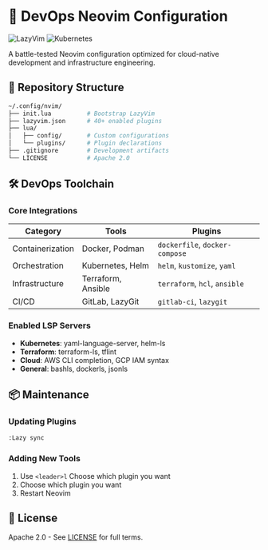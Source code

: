 # 🐳 DevOps Neovim Configuration

![LazyVim](https://img.shields.io/badge/LazyVim_Starter-0F9D58?style=for-the-badge)
![Kubernetes](https://img.shields.io/badge/Kubernetes-326CE5?logo=kubernetes&logoColor=white)

A battle-tested Neovim configuration optimized for cloud-native development and infrastructure engineering.

## 📂 Repository Structure

```bash
~/.config/nvim/
├── init.lua          # Bootstrap LazyVim
├── lazyvim.json      # 40+ enabled plugins
├── lua/
│   ├── config/       # Custom configurations
│   └── plugins/      # Plugin declarations
├── .gitignore        # Development artifacts
└── LICENSE           # Apache 2.0
```

## 🛠️ DevOps Toolchain

### Core Integrations

| Category         | Tools              | Plugins                        |
| ---------------- | ------------------ | ------------------------------ |
| Containerization | Docker, Podman     | `dockerfile`, `docker-compose` |
| Orchestration    | Kubernetes, Helm   | `helm`, `kustomize`, `yaml`    |
| Infrastructure   | Terraform, Ansible | `terraform`, `hcl`, `ansible`  |
| CI/CD            | GitLab, LazyGit    | `gitlab-ci`, `lazygit`         |

### Enabled LSP Servers

- **Kubernetes**: yaml-language-server, helm-ls
- **Terraform**: terraform-ls, tflint
- **Cloud**: AWS CLI completion, GCP IAM syntax
- **General**: bashls, dockerls, jsonls

## 📦 Maintenance

### Updating Plugins

```bash
:Lazy sync
```

### Adding New Tools

1. Use `<leader>l` Choose which plugin you want
2. Choose which plugin you want
3. Restart Neovim

## 📜 License

Apache 2.0 - See [LICENSE](./LICENSE) for full terms.
